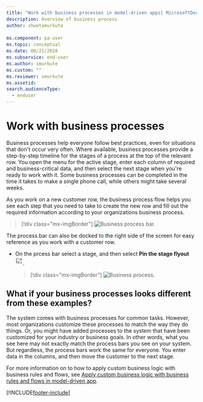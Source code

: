 ```yaml
---
title: "Work with business processes in model-driven apps| MicrosoftDocs"
description: Overview of business process 
author: shwetamurkute

ms.component: pa-user
ms.topic: conceptual
ms.date: 08/21/2020
ms.subservice: end-user
ms.author: smurkute
ms.custom: ""
ms.reviewer: smurkute
ms.assetid: 
search.audienceType: 
  - enduser
---
```

# Work with business processes

Business processes help everyone follow best practices, even for situations that don't occur very often. Where available, business processes provide a step-by-step timeline for the stages of a process at the top of the relevant row. You open the menu for the active stage, enter each column of required and business-critical data, and then select the next stage when you're ready to work with it. Some business processes can be completed in the time it takes to make a single phone call, while others might take several weeks.


As you work on a new customer row, the business process flow helps you see each step that you need to take to create the new row and fill out the required information according to your organizations business process. 


  > [!div class="mx-imgBorder"]
  > ![Business process bar.](media/business-process.png "The business process bar")



The process bar can also be docked to the right side of the screen for easy reference as you work with a customer row. 

- On the prcess bar select a stage, and then select **Pin the stage flyout** ![Pin business stage flyout."](media/bp_stage_flyout.png "Pin business process stage flyout"). 

  > [!div class="mx-imgBorder"]
  > ![Business process.](media/bpdock.gif "Business process")
 
  
 
## What if your business processes looks different from these examples?  

The system comes with business processes for common tasks. However, most organizations customize these processes to match the way they do things. Or, you might have added processes to the system that have been customized for your industry or business goals. In other words, what you see here may not exactly match the process bars you see on your system. But regardless, the process bars work the same for everyone. You enter data in the columns, and then move the customer to the next stage.


For more information on to how to apply custom business logic with business rules and flows, see [Apply custom business logic with business rules and flows in model-driven app](../maker/model-driven-apps/guide-staff-through-common-tasks-processes.md).


[!INCLUDE[footer-include](../includes/footer-banner.md)]

